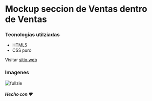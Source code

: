 # Mockup seccion de Ventas dentro de Ventas

### Tecnologías utilziadas
- HTML5
- CSS puro

Visitar [sitio web](https://ventas-mockup.netlify.app/)


### Imagenes
![fullzie](https://imgur.com/e2j7uQu.png)



##### Hecho con :heart:
